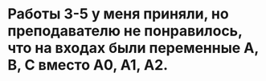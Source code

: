 # Работы 3-5 у меня приняли, но преподавателю не понравилось, что на входах были переменные A, B, C вместо A0, A1, A2.

